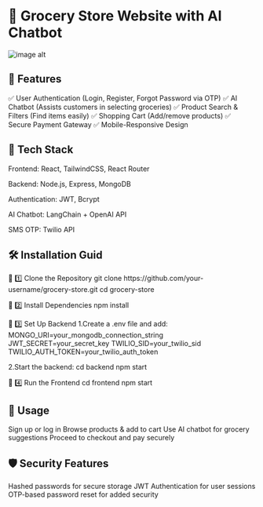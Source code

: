 <h1>🛒 Grocery Store Website with AI Chatbot</h1>

![image alt](https://github.com/riyasah0963/Computer2003/blob/master/Screenshot.jpg?raw=true)


<h2>🚀 Features</h2>
✅ User Authentication (Login, Register, Forgot Password via OTP)
✅ AI Chatbot (Assists customers in selecting groceries)
✅ Product Search & Filters (Find items easily)
✅ Shopping Cart (Add/remove products)
✅ Secure Payment Gateway
✅ Mobile-Responsive Design

<h2>📌 Tech Stack</h2>
Frontend: React, TailwindCSS, React Router

Backend: Node.js, Express, MongoDB

Authentication: JWT, Bcrypt

AI Chatbot: LangChain + OpenAI API

SMS OTP: Twilio API

<h2>🛠️ Installation Guid</h2>
🔹 1️⃣ Clone the Repository
git clone https://github.com/your-username/grocery-store.git
cd grocery-store

🔹 2️⃣ Install Dependencies
npm install

🔹 3️⃣ Set Up Backend
1.Create a .env file and add:
MONGO_URI=your_mongodb_connection_string
JWT_SECRET=your_secret_key
TWILIO_SID=your_twilio_sid
TWILIO_AUTH_TOKEN=your_twilio_auth_token

2.Start the backend:
cd backend
npm start

🔹 4️⃣ Run the Frontend
cd frontend
npm start

<h2>🎯 Usage</h2>
Sign up or log in
Browse products & add to cart
Use AI chatbot for grocery suggestions
Proceed to checkout and pay securely

<h2>🛡️ Security Features</h2>
Hashed passwords for secure storage
JWT Authentication for user sessions
OTP-based password reset for added security

